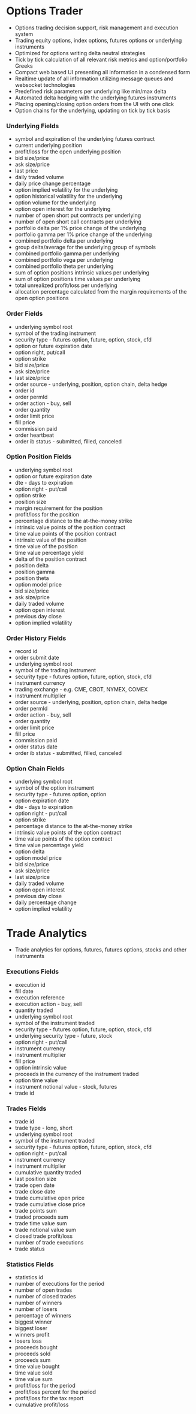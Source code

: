 # Options Trader
- Options trading decision support, risk management and execution system
- Trading equity options, index options, futures options or underlying instruments
- Optimized for options writing delta neutral strategies
- Tick by tick calculation of all relevant risk metrics and option/portfolio Greeks
- Compact web based UI presenting all information in a condensed form
- Realtime update of all information utilizing message queues and websocket technologies
- Predefined risk parameters per underlying like min/max delta
- Automated delta hedging with the underlying futures instruments
- Placing opening/closing option orders from the UI with one click
- Option chains for the underlying, updating on tick by tick basis

### Underlying Fields
- symbol and expiration of the underlying futures contract
- current underlying position
- profit/loss for the open underlying position
- bid size/price
- ask size/price
- last price
- daily traded volume
- daily price change percentage
- option implied volatility for the underlying
- option historical volatility for the underlying
- option volume for the underlying
- option open interest for the underlying
- number of open short put contracts per underlying
- number of open short call contracts per underlying
- portfolio delta per 1% price change of the underlying
- portfolio gamma per 1% price change of the underlying
- combined portfolio delta per underlying
- group delta/average for the underlying group of symbols
- combined portfolio gamma per underlying
- combined portfolio vega per underlying
- combined portfolio theta per underlying
- sum of option positions intrinsic values per underlying
- sum of option positions time values per underlying
- total unrealized profit/loss per underlying
- allocation percentage calculated from the margin requirements of the open option positions

### Order Fields
- underlying symbol root
- symbol of the trading instrument
- security type - futures option, future, option, stock, cfd
- option or future expiration date
- option right, put/call
- option strike
- bid size/price
- ask size/price
- last size/price
- order source - underlying, position, option chain, delta hedge
- order id
- order permId
- order action - buy, sell
- order quantity
- order limit price
- fill price
- commission paid
- order heartbeat
- order ib status - submitted, filled, canceled

### Option Position Fields
- underlying symbol root
- option or future expiration date
- dte - days to expiration
- option right - put/call
- option strike
- position size
- margin requirement for the position
- profit/loss for the position
- percentage distance to the at-the-money strike
- intrinsic value points of the position contract
- time value points of the position contract
- intrinsic value of the position
- time value of the position
- time value percentage yield
- delta of the position contract
- position delta
- position gamma
- position theta
- option model price
- bid size/price
- ask size/price
- daily traded volume
- option open interest
- previous day close
- option implied volatility

### Order History Fields
- record id
- order submit date
- underlying symbol root
- symbol of the trading instrument
- security type - futures option, future, option, stock, cfd
- instrument currency
- trading exchange - e.g. CME, CBOT, NYMEX, COMEX
- instrument multiplier
- order source - underlying, position, option chain, delta hedge
- order permId
- order action - buy, sell
- order quantity
- order limit price
- fill price
- commission paid
- order status date
- order ib status - submitted, filled, canceled

### Option Chain Fields
- underlying symbol root
- symbol of the option instrument
- security type - futures option, option
- option expiration date
- dte - days to expiration
- option right - put/call
- option strike
- percentage distance to the at-the-money strike
- intrinsic value points of the option contract
- time value points of the option contract
- time value percentage yield
- option delta
- option model price
- bid size/price
- ask size/price
- last size/price
- daily traded volume
- option open interest
- previous day close
- daily percentage change
- option implied volatility

# Trade Analytics
- Trade analytics for options, futures, futures options, stocks and other instruments

### Executions Fields
- execution id
- fill date
- execution reference
- execution action - buy, sell
- quantity traded
- underlying symbol root
- symbol of the instrument traded
- security type - futures option, future, option, stock, cfd
- underlying security type - future, stock
- option right - put/call
- instrument currency
- instrument multiplier
- fill price
- option intrinsic value
- proceeds in the currency of the instrument traded
- option time value
- instrument notional value - stock, futures
- trade id

### Trades Fields
- trade id
- trade type - long, short
- underlying symbol root
- symbol of the instrument traded
- security type - futures option, future, option, stock, cfd
- option right - put/call
- instrument currency
- instrument multiplier
- cumulative quantity traded
- last position size
- trade open date
- trade close date
- trade cumulative open price
- trade cumulative close price
- trade points sum
- traded proceeds sum
- trade time value sum
- trade notional value sum
- closed trade profit/loss
- number of trade executions
- trade status

### Statistics Fields
- statistics id
- number of executions for the period
- number of open trades
- number of closed trades
- number of winners
- number of losers
- percentage of winners
- biggest winner
- biggest loser
- winners profit
- losers loss
- proceeds bought
- proceeds sold
- proceeds sum
- time value bought
- time value sold
- time value sum
- profit/loss for the period
- profit/loss percent for the period
- profit/loss for the tax report
- cumulative profit/loss